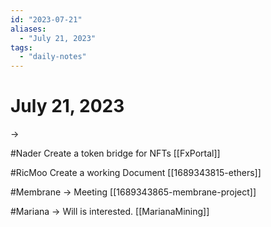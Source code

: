 ```yaml
---
id: "2023-07-21"
aliases:
  - "July 21, 2023"
tags:
  - "daily-notes"
---
```


# July 21, 2023


-> 

#Nader Create a token bridge for NFTs [[FxPortal]]

#RicMoo Create a working Document [[1689343815-ethers]]


#Membrane -> Meeting [[1689343865-membrane-project]]

#Mariana -> Will is interested. [[MarianaMining]]
